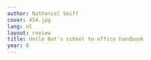 ```yaml
---
author: Nathaniel Smiff
cover: 454.jpg
lang: nl
layout: review
title: Uncle Nat's school to office handbook
year: 0
---
```


